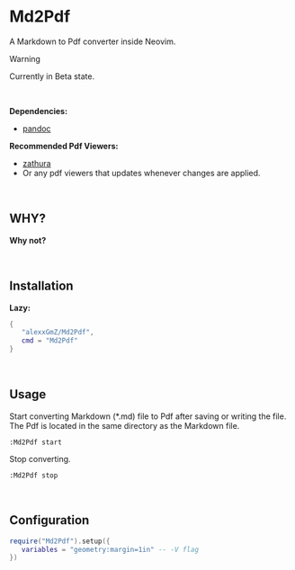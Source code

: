 # Md2Pdf

A Markdown to Pdf converter inside Neovim.

> [!WARNING]
> Currently in Beta state.

<br>

**Dependencies:**

* [pandoc](https://pandoc.org/)

**Recommended Pdf Viewers:**

* [zathura](https://pwmt.org/projects/zathura/)
* Or any pdf viewers that updates whenever changes are applied.

<br>

## WHY?

**Why not?**

<br>

## Installation

**Lazy:**

```lua
{
   "alexxGmZ/Md2Pdf",
   cmd = "Md2Pdf"
}
```

<br>

## Usage

Start converting Markdown (*.md) file to Pdf after saving or writing the file. The Pdf is
located in the same directory as the Markdown file.
```
:Md2Pdf start
```

Stop converting.
```
:Md2Pdf stop
```

<br>

## Configuration

```lua
require("Md2Pdf").setup({
   variables = "geometry:margin=1in" -- -V flag
})
```
